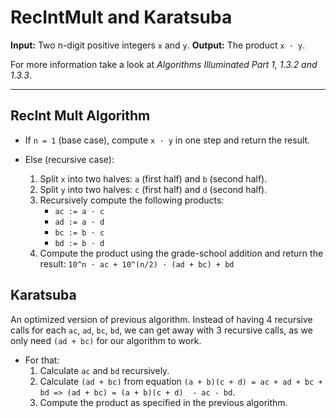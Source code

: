 # RecIntMult and Karatsuba

**Input:** Two n-digit positive integers `x` and `y`.
**Output:** The product `x · y`.

For more information take a look at _Algorithms Illuminated Part 1, 1.3.2 and 1.3.3_.

---

## RecInt Mult Algorithm

- If `n = 1` (base case),
  compute `x · y` in one step and return the result.

- Else (recursive case):
  1. Split `x` into two halves: `a` (first half) and `b` (second half).
  2. Split `y` into two halves: `c` (first half) and `d` (second half).
  3. Recursively compute the following products:
     - `ac := a · c`
     - `ad := a · d`
     - `bc := b · c`
     - `bd := b · d`
  4. Compute the product using the grade-school addition and return the result:
     `10^n · ac + 10^(n/2) · (ad + bc) + bd`

## Karatsuba

An optimized version of previous algorithm. Instead of having 4 recursive calls for each `ac`, `ad`, `bc`, `bd`, we can get away with 3 recursive calls, as we only need `(ad + bc)` for our algorithm to work.

- For that:
  1. Calculate `ac` and `bd` recursively.
  2. Calculate `(ad + bc)` from equation `(a + b)(c + d) = ac + ad + bc + bd => (ad + bc) = (a + b)(c + d)  - ac - bd`.
  3. Compute the product as specified in the previous algorithm.
